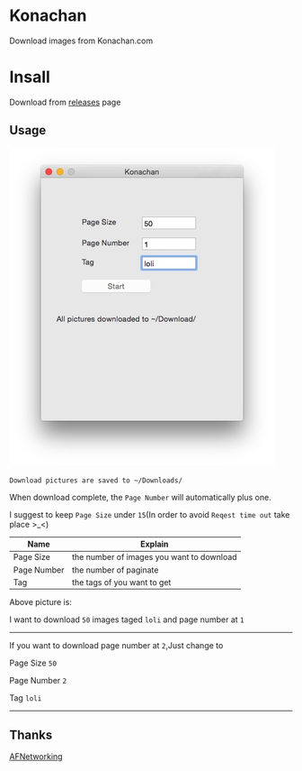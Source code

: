 # Konachan

Download images from Konachan.com

# Insall
Download from [releases](https://github.com/yaqinking/Konachan/releases) page

## Usage
![Konachan](/Konachan.jpg)

    Download pictures are saved to ~/Downloads/

When download complete, the `Page Number` will automatically plus one.

I suggest to keep `Page Size` under `15`(In order to avoid `Reqest time out` take place >_<)

Name | Explain
--- | ---
Page Size | the number of images you want to download
Page Number | the number of paginate
Tag | the tags of you want to get

Above picture is:

I want to download `50` images taged `loli` and page number at `1`

---

If you want to download page number at `2`,Just change to

Page Size `50`

Page Number `2`

Tag `loli`

---

## Thanks
[AFNetworking](https://github.com/AFNetworking/AFNetworking)

